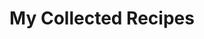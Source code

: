 ---
layout: layouts/home.njk
title: My Collected Recipes
authorInTitle: true
metaTitle: Home
highlightedTag: Favorite ⭐
highlightedTitle: Some of my favorite recipes
highlightedLinkText: All my favorite recipes
---
